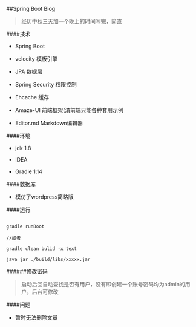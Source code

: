 ##Spring Boot Blog

> 经历中秋三天加一个晚上的时间写完，简直



####技术

- Spring Boot

- velocity 模板引擎

- JPA 数据层

- Spring Security 权限控制

- Ehcache 缓存

- Amaze-UI 前端框架(渣前端只能各种套用示例

- Editor.md Markdown编辑器



####环境

- jdk 1.8

- IDEA

- Gradle 1.14



####数据库

- 模仿了wordpress简略版



####运行

```

gradle runBoot

//或者

gradle clean bulid -x text

java jar ./build/libs/xxxxx.jar

```



######修改密码

> 启动后回自动查找是否有用户，没有即创建一个账号密码均为admin的用户，后台可修改



####问题

- 暂时无法删除文章

